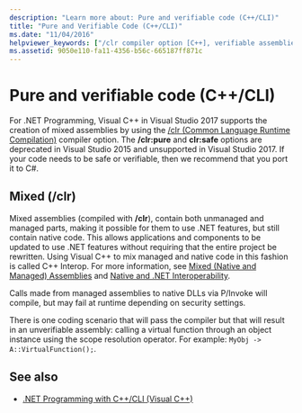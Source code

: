 ```yaml
---
description: "Learn more about: Pure and verifiable code (C++/CLI)"
title: "Pure and Verifiable Code (C++/CLI)"
ms.date: "11/04/2016"
helpviewer_keywords: ["/clr compiler option [C++], verifiable assemblies", "/clr compiler option [C++], mixed assemblies", "pure MSIL [C++]", "verifiable assemblies [C++]", "verifiably type-safe code [C++]", "/clr compiler option [C++], pure assemblies", ".NET Framework [C++], pure and verifiable code", "assemblies [C++], mixed code", "verifiable assemblies [C++], about verifiable assemblies", "mixed assemblies [C++], about mixed assemblies", "pure MSIL [C++], about pure code", "assemblies [C++], verifiable code", "mixed assemblies [C++]", "assemblies [C++], pure code"]
ms.assetid: 9050e110-fa11-4356-b56c-665187ff871c
---
```

# Pure and verifiable code (C++/CLI)

For .NET Programming, Visual C++ in Visual Studio 2017 supports the creation of mixed assemblies by using the [/clr (Common Language Runtime Compilation)](../build/reference/clr-common-language-runtime-compilation.md) compiler option. The **/clr:pure** and **clr:safe** options are deprecated in Visual Studio 2015 and unsupported in Visual Studio 2017. If your code needs to be safe or verifiable, then we recommend that you port it to C#.

## Mixed (/clr)

Mixed assemblies (compiled with **/clr**), contain both unmanaged and managed parts, making it possible for them to use .NET features, but still contain native code. This allows applications and components to be updated to use .NET features without requiring that the entire project be rewritten. Using Visual C++ to mix managed and native code in this fashion is called C++ Interop. For more information, see [Mixed (Native and Managed) Assemblies](../dotnet/mixed-native-and-managed-assemblies.md) and [Native and .NET Interoperability](../dotnet/native-and-dotnet-interoperability.md).

Calls made from managed assemblies to native DLLs via P/Invoke will compile, but may fail at runtime depending on security settings.

There is one coding scenario that will pass the compiler but that will result in an unverifiable assembly: calling a virtual function through an object instance using the scope resolution operator.  For example: `MyObj -> A::VirtualFunction();`.

## See also

- [.NET Programming with C++/CLI (Visual C++)](../dotnet/dotnet-programming-with-cpp-cli-visual-cpp.md)
